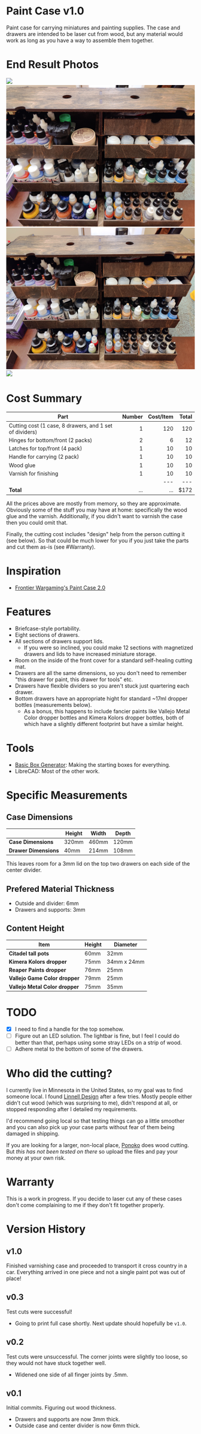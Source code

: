 # Paint Case v1.0

Paint case for carrying miniatures and painting supplies. The case and drawers are intended to be laser cut from wood, but any material would work as long as you have a way to assemble them together.

# End Result Photos

![](./pictures/1.jpg)
![](./pictures/2.jpg)
![](./pictures/3.jpg)
![](./pictures/4.jpg)

# Cost Summary

| Part | Number | Cost/Item | Total |
| ---                                                     | --: | --: |  --: |
| Cutting cost (1 case, 8 drawers, and 1 set of dividers) |   1 | 120 |  120 |
| Hinges for bottom/front (2 packs)                       |   2 |   6 |   12 |
| Latches for top/front (4 pack)                          |   1 |  10 |   10 |
| Handle for carrying (2 pack)                            |   1 |  10 |   10 |
| Wood glue                                               |   1 |  10 |   10 |
| Varnish for finishing                                   |   1 |  10 |   10 |
|                                                         |     | --- |  --- |
| **Total**                                               | ... | ... | $172 |

All the prices above are mostly from memory, so they are approximate. Obviously some of the stuff you may have at home: specifically the wood glue and the varnish. Additionally, if you didn't want to varnish the case then you could omit that.

Finally, the cutting cost includes "design" help from the person cutting it (see below). So that could be much lower for you if you just take the parts and cut them as-is (see #Warranty).

# Inspiration

- [Frontier Wargaming's Paint Case 2.0](https://frontierwargaming.com/product/paint-case/)

# Features

- Briefcase-style portability.
- Eight sections of drawers.
- All sections of drawers support lids.
  - If you were so inclined, you could make 12 sections with magnetized drawers and lids to have increased miniature storage.
- Room on the inside of the front cover for a standard self-healing cutting mat.
- Drawers are all the same dimensions, so you don't need to remember "this drawer for paint, this drawer for tools" etc.
- Drawers have flexible dividers so you aren't stuck just quartering each drawer.
- Bottom drawers have an appropriate hight for standard ~17ml dropper bottles (measurements below).
  - As a bonus, this happens to include fancier paints like Vallejo Metal Color dropper bottles and Kimera Kolors dropper bottles, both of which have a slightly different footprint but have a similar height.

# Tools

- [Basic Box Generator](https://www.makercase.com/#/basicbox): Making the starting boxes for everything.
- LibreCAD: Most of the other work.

# Specific Measurements

## Case Dimensions

|                       | Height | Width | Depth |
| --------------------- | ------ | ----- | ----- |
| **Case Dimensions**   | 320mm  | 460mm | 120mm |
| **Drawer Dimensions** | 40mm   | 214mm | 108mm |

This leaves room for a 3mm lid on the top two drawers on each side of the center divider.

## Prefered Material Thickness

- Outside and divider: 6mm
- Drawers and supports: 3mm

## Content Height

| Item                            | Height | Diameter    |
| ------------------------------- | ------ | ----------- |
| **Citadel tall pots**           | 60mm   | 32mm        |
| **Kimera Kolors dropper**       | 75mm   | 34mm x 24mm |
| **Reaper Paints dropper**       | 76mm   | 25mm        |
| **Vallejo Game Color dropper**  | 79mm   | 25mm        |
| **Vallejo Metal Color dropper** | 75mm   | 35mm        |

# TODO

- [x] I need to find a handle for the top somehow.
- [ ] Figure out an LED solution. The lightbar is fine, but I feel I could do better than that, perhaps using some stray LEDs on a strip of wood.
- [ ] Adhere metal to the bottom of some of the drawers.

# Who did the cutting?

I currently live in Minnesota in the United States, so my goal was to find someone local. I found [Linnell Design](https://linnelldesign.com/) after a few tries. Mostly people either didn't cut wood (which was surprising to me), didn't respond at all, or stopped responding after I detailed my requirements.

I'd recommend going local so that testing things can go a little smoother and you can also pick up your case parts without fear of them being damaged in shipping.

If you are looking for a larger, non-local place, [Ponoko](https://ponoko.com) does wood cutting. But _this has not been tested on there_ so upload the files and pay your money at your own risk.

# Warranty

This is a work in progress. If you decide to laser cut any of these cases don't come complaining to me if they don't fit together properly.

# Version History

## v1.0

Finished varnishing case and proceeded to transport it cross country in a car. Everything arrived in one piece and not a single paint pot was out of place!

## v0.3

Test cuts were successful!

- Going to print full case shortly. Next update should hopefully be `v1.0`.

## v0.2

Test cuts were unsuccessful. The corner joints were slightly too loose, so they would not have stuck together well.

- Widened one side of all finger joints by .5mm.

## v0.1

Initial commits. Figuring out wood thickness.

- Drawers and supports are now 3mm thick.
- Outside case and center divider is now 6mm thick.
